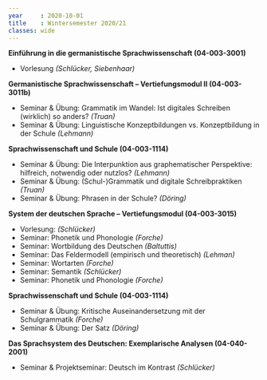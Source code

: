 ```yaml
---
year     : 2020-10-01
title    : Wintersemester 2020/21
classes: wide
---
```


**Einführung in die germanistische Sprachwissenschaft (04-003-3001)** 
- Vorlesung *(Schlücker, Siebenhaar)* 


**Germanistische Sprachwissenschaft – Vertiefungsmodul II (04-003-3011b)**  
- Seminar & Übung: Grammatik im Wandel: Ist digitales Schreiben (wirklich) so anders? *(Truan)* 
- Seminar & Übung: Linguistische Konzeptbildungen vs. Konzeptbildung in der Schule *(Lehmann)*


**Sprachwissenschaft und Schule (04-003-1114)** 
- Seminar & Übung: Die Interpunktion aus graphematischer Perspektive: hilfreich, notwendig oder nutzlos? *(Lehmann)* 
- Seminar & Übung: (Schul-)Grammatik und digitale Schreibpraktiken *(Truan)*
- Seminar & Übung: Phrasen in der Schule? *(Döring)*

**System der deutschen Sprache – Vertiefungsmodul (04-003-3015)**
- Vorlesung: *(Schlücker)*
- Seminar: Phonetik und Phonologie *(Forche)*
- Seminar: Wortbildung des Deutschen *(Baltuttis)*
- Seminar: Das Feldermodell (empirisch und theoretisch) *(Lehman)*
- Seminar: Wortarten *(Forche)*
- Seminar: Semantik *(Schlücker)*
- Seminar: Phonetik und Phonologie *(Forche)*

**Sprachwissenschaft und Schule (04-003-1114)**
- Seminar & Übung: Kritische Auseinandersetzung mit der Schulgrammatik *(Forche)*
- Seminar & Übung: Der Satz *(Döring)*

**Das Sprachsystem des Deutschen: Exemplarische Analysen (04-040-2001)**
- Seminar & Projektseminar: Deutsch im Kontrast *(Schlücker)*